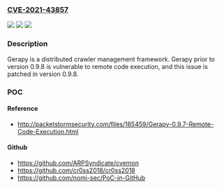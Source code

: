 ### [CVE-2021-43857](https://cve.mitre.org/cgi-bin/cvename.cgi?name=CVE-2021-43857)
![](https://img.shields.io/static/v1?label=Product&message=Gerapy&color=blue)
![](https://img.shields.io/static/v1?label=Version&message=n%2Fa&color=blue)
![](https://img.shields.io/static/v1?label=Vulnerability&message=CWE-78%3A%20Improper%20Neutralization%20of%20Special%20Elements%20used%20in%20an%20OS%20Command%20('OS%20Command%20Injection')&color=brighgreen)

### Description

Gerapy is a distributed crawler management framework. Gerapy prior to version 0.9.8 is vulnerable to remote code execution, and this issue is patched in version 0.9.8.

### POC

#### Reference
- http://packetstormsecurity.com/files/165459/Gerapy-0.9.7-Remote-Code-Execution.html

#### Github
- https://github.com/ARPSyndicate/cvemon
- https://github.com/cr0ss2018/cr0ss2018
- https://github.com/nomi-sec/PoC-in-GitHub

